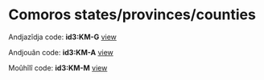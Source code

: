 # Comoros states/provinces/counties
Andjazîdja     code: **id3:KM-G**     [view](../export/geojson/medium/id3/km/g.geojson)     


Andjouân     code: **id3:KM-A**     [view](../export/geojson/medium/id3/km/a.geojson)     


Moûhîlî     code: **id3:KM-M**     [view](../export/geojson/medium/id3/km/m.geojson)     

